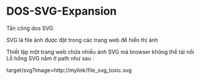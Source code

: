 # DOS-SVG-Expansion
Tấn công dos SVG 

SVG là file ảnh được đặt trong các trang web để hiển thị ảnh

Thiết lập một trang web chứa nhiều ảnh SVG mà browser không thể tải nổi 
Lỗ hổng SVG nằm ở path như sau : 

  target/svg?image=http://mylink/file_svg_toxic.svg
